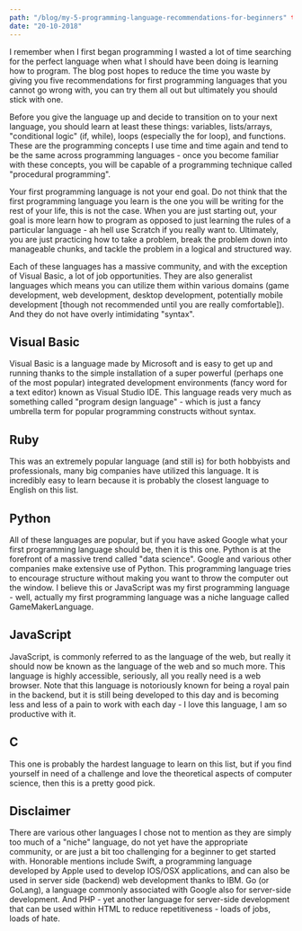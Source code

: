 ```yaml
---
path: "/blog/my-5-programming-language-recommendations-for-beginners" title: "My 5 Programming Language Recommendations For Beginners" 
date: "20-10-2018"
---
```


I remember when I first began programming I wasted a lot of time searching for the perfect language when what I should have been doing is learning how to program. The blog post hopes to reduce the time you waste by giving you five recommendations for first programming languages that you cannot go wrong with, you can try them all out but ultimately you should stick with one.

Before you give the language up and decide to transition on to your next language, you should learn at least these things: variables, lists/arrays, "conditional logic" (if, while), loops (especially the for loop), and functions. These are the programming concepts I use time and time again and tend to be the same across programming languages - once you become familiar with these concepts, you will be capable of a programming technique called "procedural programming".

Your first programming language is not your end goal. Do not think that the first programming language you learn is the one you will be writing for the rest of your life, this is not the case. When you are just starting out, your goal is more learn how to program as opposed to just learning the rules of a particular language - ah hell use Scratch if you really want to. Ultimately, you are just practicing how to take a problem, break the problem down into manageable chunks, and tackle the problem in a logical and structured way.

Each of these languages has a massive community, and with the exception of Visual Basic, a lot of job opportunities. They are also generalist languages which means you can utilize them within various domains (game development, web development, desktop development, potentially mobile development [though not recommended until you are really comfortable]). And they do not have overly intimidating "syntax".

## Visual Basic
Visual Basic is a language made by Microsoft and is easy to get up and running thanks to the simple installation of a super powerful (perhaps one of the most popular) integrated development environments (fancy word for a text editor) known as Visual Studio IDE. This language reads very much as something called "program design language" - which is just a fancy umbrella term for popular programming constructs without syntax.

## Ruby
This was an extremely popular language (and still is) for both hobbyists and professionals, many big companies have utilized this language. It is incredibly easy to learn because it is probably the closest language to English on this list.

## Python
All of these languages are popular, but if you have asked Google what your first programming language should be, then it is this one. Python is at the forefront of a massive trend called "data science". Google and various other companies make extensive use of Python. This programming language tries to encourage structure without making you want to throw the computer out the window. I believe this or JavaScript was my first programming language - well, actually my first programming language was a niche language called GameMakerLanguage.

## JavaScript
JavaScript, is commonly referred to as the language of the web, but really it should now be known as the language of the web and so much more. This language is highly accessible, seriously, all you really need is a web browser. Note that this language is notoriously known for being a royal pain in the backend, but it is still being developed to this day and is becoming less and less of a pain to work with each day - I love this language, I am so productive with it.

## C
This one is probably the hardest language to learn on this list, but if you find yourself in need of a challenge and love the theoretical aspects of computer science, then this is a pretty good pick.

## Disclaimer
There are various other languages I chose not to mention as they are simply too much of a "niche" language, do not yet have the appropriate community, or are just a bit too challenging for a beginner to get started with. Honorable mentions include Swift, a programming language developed by Apple used to develop IOS/OSX applications, and can also be used in server side (backend) web development thanks to IBM. Go (or GoLang), a language commonly associated with Google also for server-side development. And PHP - yet another language for server-side development that can be used within HTML to reduce repetitiveness - loads of jobs, loads of hate.